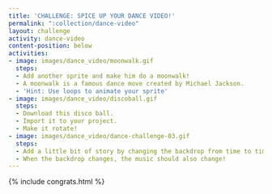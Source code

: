 ```yaml
---
title: 'CHALLENGE: SPICE UP YOUR DANCE VIDEO!'
permalink: ":collection/dance-video"
layout: challenge
activity: dance-video
content-position: below
activities:
- image: images/dance_video/moonwalk.gif
  steps:
  - Add another sprite and make him do a moonwalk!
  - A moonwalk is a famous dance move created by Michael Jackson.
  - 'Hint: Use loops to animate your sprite'
- image: images/dance_video/discoball.gif
  steps:
  - Download this disco ball.
  - Import it to your project.
  - Make it rotate!
- image: images/dance_video/dance-challenge-03.gif
  steps:
  - Add a little bit of story by changing the backdrop from time to time.
  - When the backdrop changes, the music should also change!
---
```


{% include congrats.html %}
